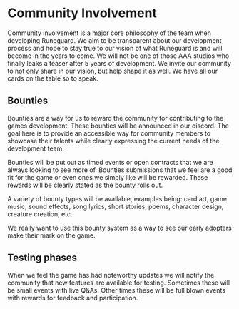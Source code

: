 # Community Involvement

Community involvement is a major core philosophy of the team when developing Runeguard. We aim to be transparent about our development process and hope to stay true to our vision of what Runeguard is and will become in the years to come. We will not be one of those AAA studios who finally leaks a teaser after 5 years of development. We invite our community to not only share in our vision, but help shape it as well. We have all our cards on the table so to speak.

## Bounties

Bounties are a way for us to reward the community for contributing to the games development. These bounties will be announced in our discord. The goal here is to provide an accessible way for community members to showcase their talents while clearly expressing the current needs of the development team. 

Bounties will be put out as timed events or open contracts that we are always looking to see more of. Bounties submissions that we feel are a good fit for the game or even ones we simply like will be rewarded. These rewards will be clearly stated as the bounty rolls out. 

A variety of bounty types will be available, examples being: card art, game music, sound effects, song lyrics, short stories, poems, character design, creature creation, etc. 

We really want to use this bounty system as a way to see our early adopters make their mark on the game.

## Testing phases

When we feel the game has had noteworthy updates we will notify the community that new features are available for testing. Sometimes these will be small events with live Q&As. Other times these will be full blown events with rewards for feedback and participation. 


